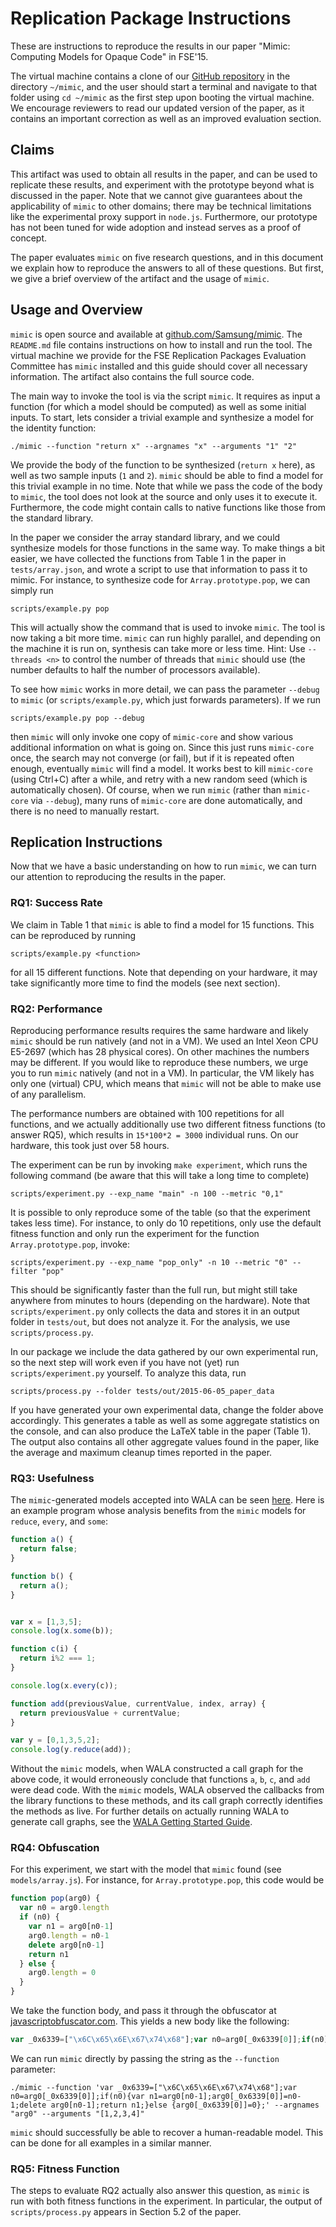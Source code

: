 # Replication Package Instructions

These are instructions to reproduce the results in our paper "Mimic: Computing Models for Opaque Code" in FSE'15.

The virtual machine contains a clone of our [GitHub repository](https://github.com/Samsung/mimic) in the directory `~/mimic`, and the user should start a terminal and navigate to that folder using `cd ~/mimic` as the first step upon booting the virtual machine.  We encourage reviewers to read our updated version of the paper, as it contains an important correction as well as an improved evaluation section.

## Claims

This artifact was used to obtain all results in the paper, and can be used to replicate these results, and experiment with the prototype beyond what is discussed in the paper.  Note that we cannot give guarantees about the applicability of `mimic` to other domains;  there may be technical limitations like the experimental proxy support in `node.js`.  Furthermore, our prototype has not been tuned for wide adoption and instead serves as a proof of concept.

The paper evaluates `mimic` on five research questions, and in this document we explain how to reproduce the answers to all of these questions.  But first, we give a brief overview of the artifact and the usage of `mimic`.

## Usage and Overview

`mimic` is open source and available at [github.com/Samsung/mimic](https://github.com/Samsung/mimic).  The `README.md` file contains instructions on how to install and run the tool.  The virtual machine we provide for the FSE Replication Packages Evaluation Committee has `mimic` installed and this guide should cover all necessary information.  The artifact also contains the full source code.

The main way to invoke the tool is via the script `mimic`.  It requires as input a function (for which a model should be computed) as well as some initial inputs.  To start, lets consider a trivial example and synthesize a model for the identity function:

    ./mimic --function "return x" --argnames "x" --arguments "1" "2"

We provide the body of the function to be synthesized (`return x` here), as well as two sample inputs (`1` and `2`).  `mimic` should be able to find a model for this trivial example in no time.  Note that while we pass the code of the body to `mimic`, the tool does not look at the source and only uses it to execute it.  Furthermore, the code might contain calls to native functions like those from the standard library.

In the paper we consider the array standard library, and we could synthesize models for those functions in the same way.  To make things a bit easier, we have collected the functions from Table 1 in the paper in `tests/array.json`, and wrote a script to use that information to pass it to mimic.  For instance, to synthesize code for `Array.prototype.pop`, we can simply run

    scripts/example.py pop

This will actually show the command that is used to invoke `mimic`.  The tool is now taking a bit more time.  `mimic` can run highly parallel, and depending on the machine it is run on, synthesis can take more or less time.  Hint: Use `--threads <n>` to control the number of threads that `mimic` should use (the number defaults to half the number of processors available).

To see how `mimic` works in more detail, we can pass the parameter `--debug` to `mimic` (or `scripts/example.py`, which just forwards parameters).  If we run

    scripts/example.py pop --debug

then `mimic` will only invoke one copy of `mimic-core` and show various additional information on what is going on.  Since this just runs `mimic-core` once, the search may not converge (or fail), but if it is repeated often enough, eventually `mimic` will find a model.  It works best to kill `mimic-core` (using Ctrl+C) after a while, and retry with a new random seed (which is automatically chosen).  Of course, when we run `mimic` (rather than `mimic-core` via `--debug`), many runs of `mimic-core` are done automatically, and there is no need to manually restart.

## Replication Instructions

Now that we have a basic understanding on how to run `mimic`, we can turn our attention to reproducing the results in the paper.

### RQ1: Success Rate

We claim in Table 1 that `mimic` is able to find a model for 15 functions.  This can be reproduced by running

    scripts/example.py <function>

for all 15 different functions.  Note that depending on your hardware, it may take significantly more time to find the models (see next section).

### RQ2: Performance

Reproducing performance results requires the same hardware and likely `mimic` should be run natively (and not in a VM).  We used an Intel Xeon CPU E5-2697 (which has 28 physical cores).  On other machines the numbers may be different.  If you would like to reproduce these numbers, we urge you to run `mimic` natively (and not in a VM).  In particular, the VM likely has only one (virtual) CPU, which means that `mimic` will not be able to make use of any parallelism.

The performance numbers are obtained with 100 repetitions for all functions, and we actually additionally use two different fitness functions (to answer RQ5), which results in `15*100*2 = 3000` individual runs.  On our hardware, this took just over 58 hours.

The experiment can be run by invoking `make experiment`, which runs the following command (be aware that this will take a long time to complete)

    scripts/experiment.py --exp_name "main" -n 100 --metric "0,1"

It is possible to only reproduce some of the table (so that the experiment takes less time).  For instance, to only do 10 repetitions, only use the default fitness function and only run the experiment for the function `Array.prototype.pop`, invoke:

    scripts/experiment.py --exp_name "pop_only" -n 10 --metric "0" --filter "pop"

This should be significantly faster than the full run, but might still take anywhere from minutes to hours (depending on the hardware).  Note that `scripts/experiment.py` only collects the data and stores it in an output folder in `tests/out`, but does not analyze it.  For the analysis, we use `scripts/process.py`.

In our package we include the data gathered by our own experimental run, so the next step will work even if you have not (yet) run `scripts/experiment.py` yourself.  To analyze this data, run

    scripts/process.py --folder tests/out/2015-06-05_paper_data

If you have generated your own experimental data, change the folder above accordingly.  This generates a table as well as some aggregate statistics on the console, and can also produce the LaTeX table in the paper (Table 1).  The output also contains all other aggregate values found in the paper, like the average and maximum cleanup times reported in the paper.

### RQ3: Usefulness

The `mimic`-generated models accepted into WALA can be seen [here](https://github.com/wala/WALA/pull/64/files).  Here is an example program whose analysis benefits from the `mimic` models for `reduce`, `every`, and `some`:

```javascript
function a() {
  return false;
}

function b() {
  return a();
}


var x = [1,3,5];
console.log(x.some(b));

function c(i) {
  return i%2 === 1;
}

console.log(x.every(c));

function add(previousValue, currentValue, index, array) {
  return previousValue + currentValue;
}

var y = [0,1,3,5,2];
console.log(y.reduce(add));
```

Without the `mimic` models, when WALA constructed a call graph for the above code, it would erroneously conclude that functions `a`, `b`, `c`, and `add` were dead code.  With the `mimic` models, WALA observed the callbacks from the library functions to these methods, and its call graph correctly identifies the methods as live.  For further details on actually running WALA to generate call graphs, see the [WALA Getting Started Guide](http://wala.sourceforge.net/wiki/index.php/UserGuide:Getting_Started).

### RQ4: Obfuscation

For this experiment, we start with the model that `mimic` found (see `models/array.js`).  For instance, for `Array.prototype.pop`, this code would be

```javascript
function pop(arg0) {
  var n0 = arg0.length
  if (n0) {
    var n1 = arg0[n0-1]
    arg0.length = n0-1
    delete arg0[n0-1]
    return n1
  } else {
    arg0.length = 0
  }
}
```

We take the function body, and pass it through the obfuscator at [javascriptobfuscator.com](http://www.javascriptobfuscator.com/Javascript-Obfuscator.aspx).  This yields a new body like the following:

```javascript
var _0x6339=["\x6C\x65\x6E\x67\x74\x68"];var n0=arg0[_0x6339[0]];if(n0){var n1=arg0[n0-1];arg0[_0x6339[0]]=n0-1;delete arg0[n0-1];return n1;}else {arg0[_0x6339[0]]=0};
```

We can run `mimic` directly by passing the string as the `--function` parameter:

    ./mimic --function 'var _0x6339=["\x6C\x65\x6E\x67\x74\x68"];var n0=arg0[_0x6339[0]];if(n0){var n1=arg0[n0-1];arg0[_0x6339[0]]=n0-1;delete arg0[n0-1];return n1;}else {arg0[_0x6339[0]]=0};' --argnames "arg0" --arguments "[1,2,3,4]"

`mimic` should successfully be able to recover a human-readable model.  This can be done for all examples in a similar manner.

### RQ5: Fitness Function

The steps to evaluate RQ2 actually also answer this question, as `mimic` is run with both fitness functions in the experiment.  In particular, the output of `scripts/process.py` appears in Section 5.2 of the paper.
